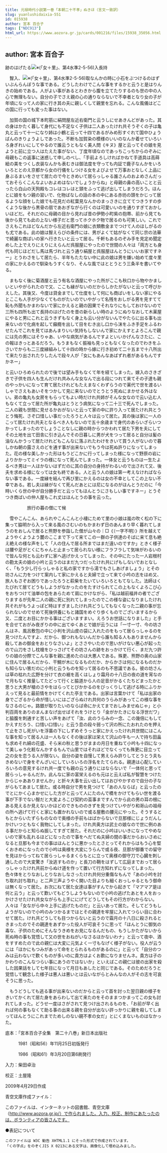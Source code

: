 ```yaml
---
title: 元禄時代小説第一巻「本朝二十不孝」ぬきほ（言文一致訳）
slug: yuanlushidaixia-551
id: 015938
author: 宮本 百合子
tags: ["NDC913"]
html_url: https://www.aozora.gr.jp/cards/001216/files/15938_35056.html
---
```


## author: 宮本 百合子

跡のはげたる![※(「女＋里」、第4水準2-5-56)](https://www.aozora.gr.jp/cards/001216/files/../../../gaiji/2-05/2-05-56.png)入長持



　聟入、![※(「女＋里」、第4水準2-5-56)](https://www.aozora.gr.jp/cards/001216/files/../../../gaiji/2-05/2-05-56.png)取なんかの時に小石をぶつけるのはずいぶんらんぼうな事である。どうしたわけでこんな事をするかと云うと是はりんきの始めである。人がよい事があるとわきから腹を立てたりするのも世の中の人心で無理もない。自分の子でさえ親の心の通りならないで不幸者となり女の子が年頃になって人の家に行き其の夫に親しくして親里を忘れる。こんな風儀はどこの国に行っても変った事はない。

　加賀の国の城下本町筋に絹問屋左近右衛門と云うしにせあきんどがあった。其の身はかたく暮して身代にも不足なく子供は二人あったけれ共そうぞくの子は亀丸と云って十一になり姉は小鶴と云って十四であるがみめ形すぐれて国中ひょうばんのきりょうよしであった。不断も加賀染の模様のいいのなんか着せていろいろ身ぎれいにしてやるので誰云うともなく美人問《キヌ》屋と云ってその娘を見ようと前に立つ人はたえた事がない、丁度年頃なのであっちこっちからのぞみに母親もこの返事に迷惑して申しのべし、「手前よろしければかねて手道具は高蒔絵の美をつくし衣装なんかも表むきは御法度を守っても内証で鹿子なんかをいろいろととのえ京都から女の行儀をしつける女をよびよせて万事おとなしく上品に身ぶるまいをさせて居たので今ときめいて居らっしゃる誰さんのおよめさんだっておそらくこんなよいおよめはないでしょうからね」と母親の鼻の高いことと云ったら白山の天狗殿もコレはコレはと頸をふって逃げ出してしまうだろう。ほんとに娘をもつ親の習いで、化物ばなしの話の本の中にある赤坊の頭をかじって居るような顔をした娘でも花見だの紅葉見なんかのまっさきに立ててつきうすの歩くような後から黒骨の扇であおぎながら行くのは可愛いいのを通りすぎておかしいほどだ。それだのに母親の目から見れば昔の伊勢小町紫の抱帯、前から見ても後から見ても此の上ない様子だと思ってホクホク物で居るのも可笑しい。これでさえもこれほどなんだから左近右衛門の娘に衣類敷金までつけて人のほしがるのも尤である。此の娘は聟えらびの条件には、男がよくて姑がなくて同じ宗の法華で綺麗な商ばいの家へ行きたいと云って居る。千軒もあるのぞみ手を見定め聞定めした上でえりにえりにえらんだ呉服屋にやったので世間の人々は「両方とも身代も同じほどだし馬は馬づれと云う通り絹屋と呉服屋ほんとうにいいお家ですネー」とうわさをして居たら、半年もたたない中に此の娘は男を嫌い始めて度々里の家にかえるので馴染もうすくなり、そんな風ではととうとう三条半を書いてやる。

　まもなく後に菊酒屋と云う有名な酒屋にやった所がここも秋口から物やかましいといやがられたので又、ここも縁がないのだからしかたがないと云って呼びかえした。其後又、今度は貸金までして仕度をして何にも商ばいをしない家にやるとここも人手が少なくてものがたいのでいやがって名残をおしがる男を見すてて恥も外聞もかまわないで家にかえると親の因果でそれなりにもしておけないので三所も四所も出て長持のはげたのを昔の新らしい時のようにぬりなおして木薬屋にやると男にこれと云うきずもなく身上も云い分がないんでやたらに出る事も出来ないので化病を起して癲癇を出して目をむき出し口から沫をふき手足をふるわせたんでこれを見てはあんまりいい気持もしないんで家にかえすとよろこんで親には先の男にはそりゃあ、いやな病気があるんですよといいかげんなさたに、この報はきっとあるだろう。もうまもなく振袖も見っともなくなったのでわきをふさいでからも二三度縁組みして十四の時から嫁に行き初めて二十五まで十八所出て来たり出されたりしたんで段々人が「女にもあんなあばずれ者があるもんですかネー」

と云いひろめられたので後では望み手もなくて年を経てしまった。嫁入のさきざきで子供を四人も生んだけれ共みんな女なんで出る段につれて来てその子達も親のやっかいになって育て居たけれどもたえまなくわずらうので薬代で世を渡るいしゃでさえもあいそをつかして見に来ないのでとうとう死ぬにまかせる外はない。弟の亀丸も女房をもらってもよい時だけれ共姉がそんな女なので云い込む人もなくて立って居た所が亀丸はとうとう病気になって二十三で死んでしまった。二人の親も世間に見せるかおがないと云って家の中に許り入って居たけれ共とうとう悔死、さぞ口惜しい事だったろうと人々は云って居た。其の後は家に一人のこって居たけれ共夫となるべき人もないので五十余歳まで身代のあらいざらいつかってしまったのでしょうことなしに親の時からつかわれて居た下男を夫にしてその土地を出て田舎に引き込んでその日暮しに男が犬をつって居ると自分は髪の油なんかうって居たけれどもこんなに落ぶれたわけをきいて買う人がないので暮しかね朝の露さえのどを通す事が出来ないでもう今は死ぬ許りになってしまった。花の様な美しかった形はもうどこかに行ってしまった様になって野原の岩によりかかってミイラの様になって死んでしまった。一体女と云うものは一生たよるべき男は一人ほかないはずだのに其の自分の身持がわるいので出されて又、後夫を求める様になっては女も終である。人と云う人の娘は第一考えなければならない事である。一度縁を結んで再び里にかえるのは女の不幸としてこの上ない不幸である。若し夫は縁がなくて死んだあとには尼になるのがほんとうだのに「今時いくら世の中が自分勝手だと云ってもほんとうにさもしい事ですネー」とうそつき商ばいの仲人屋もこれ丈はほんとうの事を云った。



　　　　　旅行の暮の僧にて候



　雪やこんこん、あられやこんこんと小褄にためて里の小娘は嵐の吹く松の下に集って脇明から入って来る風のさむいのもかまわず日のあんまり早く暮れてしまうのをおしんで居ると熊野を参詣した僧が山々の｜□《（一字不明）》所を越えてようやくようよう麓のここまで下って来てこの一群の子供達のそばに来て息も絶え絶えの様な声をして「人の住んで居る所まではまだ遠いのですか」ときく様子は腰や足がとくにちゃんと止まって居られない様にフラフラして気味がわるいので皆んな何とも云わずに家へ逃げかえってしまった、その中にたった一人岩根村の勘太夫の娘の小吟と云うのはまだ九つだったけれ共にげもしないでおとなしく、「もう少し行らっしゃると私の家ですから湯でもさしあげましょう」とその坊さんに力をつけて案内して家にかえると夫婦で立って来て小吟の志をほめ又、旅人もさぞお困りであったろうと萩柴をたいていろいろともてなした。法師はくたびれて居てどうもしようがなかったのをたすけられてこの上もなくよろこび心をおちつけて油単の包をあらためて肩にかけながら、「私は越前福井の者でござりまするが先年二人の親に死に別れてしまったのでこの様な姿になりましたけれ共それがもうよっぽど時はすぎましたけれ共どうしてもなくなった二親の事が忘られないのでせめて死後供養にもと諸国をめぐり歩くものでございまするから又、二度とお目にかかる事はございますまい。えろうお世話になりました」と手を合せておがみ夜ぎりの中に出てゆくあとで娘が云うには「一寸一寸、今の坊さんはネ、風呂敷包の中に小判を沢山皮の袋に入れたのをもって居らっしゃるのを見つけたんですよ、だから、御つれもないんだから誰も知る人もありませんから殺してあの御金をおとりなさいよ」とささやいたので思いがけない悪心が起ったので山刀をさし枕槍をひっさげてその坊さんの跡をおっかけて行く、まだ九つ許りの娘の分際でこんな事を親に進めたのは大悪人である。殊更、熊野の奥の山家に住んで居るんだから、干鯛が木になるものだか、からかさは何になるものだかも知らない筈だのに小判と云うものを知って居るのも不思議である。彼の坊さんは草の枯れた広野を分けて衣の裾を高くはしょり霜月の十八日の夜の道を宵なので月もなく推量してたどって行くと脇道から人の足音がかるくたちどまったかと思うと大男が槍のさやをはらってとびかかるのをびっくりして逃げる時にふりかえって見ると最前情をかけてくれた亭主である。出家は言葉かけて「私は出家の身でござるから命が惜しいにはござらぬけれ共何のうらみがあってこの様な事をなさるのじゃ。路銀が取りたいのならば命にかえてまでおしみませぬじゃ」と小判百両をありのまんまなげ出せばそれをうけとり「金がかたきになる浮世だワ」と脇腹を刺通すと苦しい声をあげて「汝、此のうらみの一念、この幾倍にもしてかえすだろう、口惜い口惜い」と云う息の段々弱って沢の所にたおれたのを押えて止をさし死がいを浮藁の下にしずめそうっと家にかえったけれ共世間にはこんな事を知って居る人は一人もなくその後は家は栄えて沢山の牛も一人で持ち田畠も求めそれ綿の花盛、そら米の秋と思うがままの月日を重ねて小吟も十四になって美しゅう化粧なんかするもんで山里ではそれほどでなくっても殊更に目立って之の女を恋うる人が限ない。自分の姿を自慢して男えらみ許りしてとうとう夫もきめないで身をぞんざいにしていろいろの浮名をたてられる。親達は心配していろいろの意見するけれ共一度でも親の云う通りにはならないで「一体何と思って居らっしゃるんだか。此んなに家の富栄えるのも元はと云えば私が智慧をつけたからじゃあありませんか」と折々大事を云い出してはおびやかすので自分の子ながらもてあまして居た。或る時自分で男を見つけて「あの人ならば」と云ったのでとにかく心まかせにした方がと云って人にたのんで橋をかけてもらい世を渡る事が下手でない聟だと大変よろこび契約の盃事まですんでから此の男の耳の根にある見えるか見えないかほどのできもののきずを見つけていやがり和哥山の祖母の所へ逃げて行くと家にも置かれないので或る屋敷の腰元にやった。そうするともとからいたずらものなので奥様の手前もはばからないで旦那様にじょうだんしかけいつともなく我物にしてしまった。けれ共奥方は武士の娘なので世に例のある事だからと知らぬ振してすぎて居た。それだのに小吟はいいきになってやめないので家も乱れるほどになったので事をへだてぬ夫婦の間の事だからおいさめになると旦那も今までの事はほんとうに悪かったとさとってそれからはもう心を堅くおきめになったので小吟は奥様を大変にうらんで或る夜、旦那が御番での留守を見はからってねて居らっしゃるまくらもとに立って奥様の御守刀で心臓を刺し通したので大変驚き「汝逃すものか」と長刀の鞘をはずして広庭までおって居らっしゃったけれ共前からぬけ道を作って置いて行方知れずになってしまった。色々体をとりなおしとりなおしなさったけれ共何分重傷なもんで「あの小吟を討ち取れ討ち取れ」と二声三声ようやく開いた目よりも細くおっしゃるともう御命は無くなって居た。お次にねて居た女達は事がすんでから起きて「マアマア是は何と云う」と云って歎いてもどうしようもないので小吟の逃げたあとを人をおっかけさせたけれ共女ながらも上手ににげてどうしてもその行方がわからない。人々は「女ながら中々上手に逃げたものだ」と云いあって居た。そしてどうもしようがないので小吟のみつかるまではとその親達を牢屋に入れてつらい目に合わせて居た。けれ共どうしても目つからないと云うので霜月の十八日に殺されるときまったのでその親達をあずかった役人が可哀そうに思って「ほんとうに御気の毒な、子供のためにそんなうきめをお見になるんだもの、もうしかたがないから死ぬ時の事も覚悟して又の世をおねがいなさるほかないわナ」と云って夜中、酒をすすめたので此の親仁は大変に元気よく一寸もなげく様子がない。役人が云うには「ほかにもつみがあって命をとられるものがあるのに」と云って「自分のつみは云わないで歎くものが多いのに貴方はよくお歎になりませんネ。貴方は子のかわりのこんなつらい事にあうのではないか」といえばこの親仁は彼の出家を殺した因果話をして七年目になって月日もあしたと同じである。そのためだろうと覚悟して観念した様子は悪人は悪いとは云いながらとみんなの人がその志を可哀そうに思った。

　もうどうしても逃る事が出来ないのだからと云って首を討った翌日親の様子をきいてかくれて居た身をあらわして出て来たのをそのままつかまってこの女も討れてしまった。どうせ一度はさがされて見つけ出されるものを、「お前が早く出れば何の事もなくて助る事の出来る親を自分が出ない許っかりに親を殺してしまってほんとうにこれまでためしのない親不孝の女だ」とにくまないものはなかった。













底本：「宮本百合子全集　第二十八巻」新日本出版社


　　　1981（昭和56）年11月25日初版発行

　　　1986（昭和61）年3月20日第6刷発行

入力：柴田卓治

校正：土屋隆

2009年4月29日作成

青空文庫作成ファイル：

このファイルは、インターネットの図書館、青空文庫（http://www.aozora.gr.jp/）で作られました。入力、校正、制作にあたったのは、ボランティアの皆さんです。











●表記について


	このファイルは W3C 勧告 XHTML1.1 にそった形式で作成されています。
	「くの字点」をのぞくJIS X 0213にある文字は、画像化して埋め込みました。